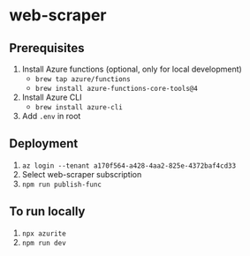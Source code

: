 # web-scraper

## Prerequisites

1. Install Azure functions (optional, only for local development)
   - `brew tap azure/functions`
   - `brew install azure-functions-core-tools@4`
2. Install Azure CLI
   - `brew install azure-cli`
3. Add `.env` in root

## Deployment

1. `az login --tenant a170f564-a428-4aa2-825e-4372baf4cd33`
2. Select web-scraper subscription
3. `npm run publish-func`

## To run locally

1. `npx azurite`
2. `npm run dev`
